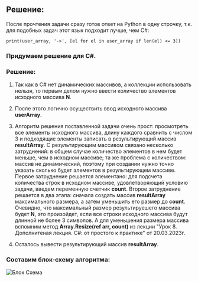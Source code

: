 ## Решение:
После прочтения задачи сразу готов ответ на Python в одну строчку, т.к. для подобных задач этот язык подходит лучше, чем C#:
```
print(user_array, '->', [el for el in user_array if len(el) <= 3])
```
### Придумаем решение для C#. 
### **Решение:**

1. Так как в C# нет динамических массивов, а коллекции использовать нельзя, то первым делом нужно ввести количество элементов исходного массива **N**. 

2. После этого логично осуществить ввод исходного массива **userArray**. 

3. Алгоритм решения поставленной задачи очень прост: просмотреть все элементы исходного массива, длину каждого сравнить с числом 3 и подходящие элементы записать в результирующий массив **resultArray**. С результирующим массивом связано несколько затруднений: в общем случае количество элементов в нем будет меньше, чем в исходном массиве; та же проблема с количеством: массив не динамический, поэтому при создании нужно точно указать сколько будет элементов в результирующем массиве. Первое затруднение решается элементано: для подсчета количества строк в исходном массиве, удовлетворяющий условию задачи, введем переменную счетчик **count**. Второе затруднение решается в два этапа: сначала создать массив **resultArray** максимального размера, а затем уменьшить его размер до **count**. Очевидно, что максимальный размер результируешего массива будет **N**, это произойдет, если все строки исходного массива будут длинной не более 3 символов. А для уменьшения размера массива вспомним метод **Array.Resize(ref arr, count)** из лекции "Урок 8. Дополнитеная лекция. C#: от простого к практике" от 20.03.2023г.

4. Осталось вывести результирующий массив **resultArray**.

### **Составим блок-схему алгоритма:**
![Блок Схема](../C:/BlockShema.png)